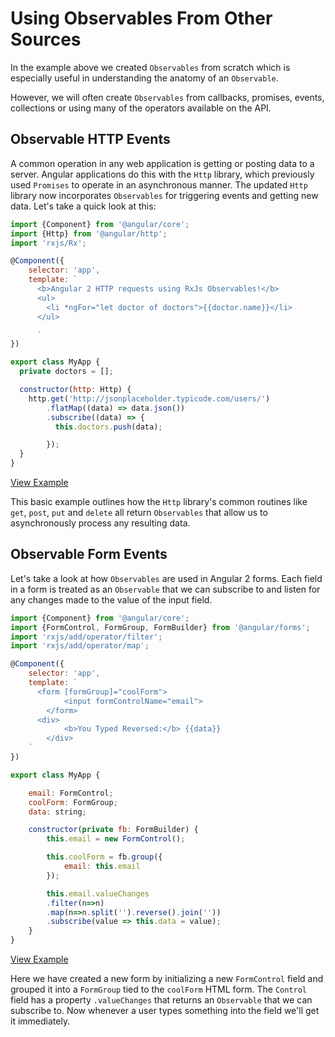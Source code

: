 # Using Observables From Other Sources

In the example above we created `Observables` from scratch which is especially useful in understanding the anatomy of an `Observable`.

However, we will often create `Observables` from callbacks, promises, events, collections or using many of the operators available on the API.


## Observable HTTP Events

A common operation in any web application is getting or posting data to a server. Angular applications do this with the `Http` library, which previously used `Promises` to operate in an asynchronous manner. The updated `Http` library now incorporates `Observables` for triggering events and getting new data. Let's take a quick look at this:

```js
import {Component} from '@angular/core';
import {Http} from '@angular/http';
import 'rxjs/Rx';

@Component({
	selector: 'app',
	template: `
	  <b>Angular 2 HTTP requests using RxJs Observables!</b>
	  <ul>
	    <li *ngFor="let doctor of doctors">{{doctor.name}}</li>
	  </ul>

	  `
})

export class MyApp {
  private doctors = [];

  constructor(http: Http) {
    http.get('http://jsonplaceholder.typicode.com/users/')
        .flatMap((data) => data.json())
        .subscribe((data) => {
          this.doctors.push(data);

        });
  }
}
```
[View Example](http://plnkr.co/edit/AikZi1?p=preview)

This basic example outlines how the `Http` library's common routines like `get`, `post`, `put` and `delete` all return `Observables` that allow us to asynchronously process any resulting data.


## Observable Form Events

Let's take a look at how `Observables` are used in Angular 2 forms. Each field in a form is treated as an `Observable` that we can subscribe to and listen for any changes made to the value of the input field.

```js
import {Component} from '@angular/core';
import {FormControl, FormGroup, FormBuilder} from '@angular/forms';
import 'rxjs/add/operator/filter';
import 'rxjs/add/operator/map';

@Component({
	selector: 'app',
	template: `
	  <form [formGroup]="coolForm">
			<input formControlName="email">
		</form>
	  <div>
			<b>You Typed Reversed:</b> {{data}}
		</div>
	`
})

export class MyApp {

	email: FormControl;
	coolForm: FormGroup;
	data: string;

	constructor(private fb: FormBuilder) {
		this.email = new FormControl();

		this.coolForm = fb.group({
			email: this.email
		});

		this.email.valueChanges
		.filter(n=>n)
		.map(n=>n.split('').reverse().join(''))
		.subscribe(value => this.data = value);
	}
}
```
[View Example](http://plnkr.co/edit/vCdjZM?p=preview)


Here we have created a new form by initializing a new `FormControl` field and grouped it into a `FormGroup` tied to the `coolForm` HTML form. The `Control` field has a property `.valueChanges` that returns an `Observable` that we can subscribe to. Now whenever a user types something into the field we'll get it immediately.
